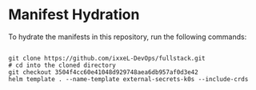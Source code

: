 
# Manifest Hydration

To hydrate the manifests in this repository, run the following commands:

```shell

git clone https://github.com/ixxeL-DevOps/fullstack.git
# cd into the cloned directory
git checkout 3504f4cc60e41048d929748aea6db957af0d3e42
helm template . --name-template external-secrets-k0s --include-crds
```